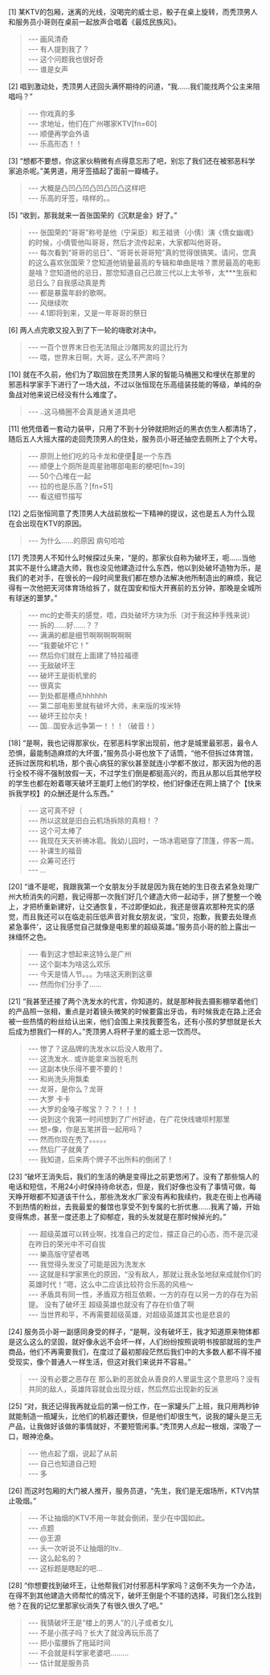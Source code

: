 
[1] 某KTV的包厢，迷离的光线，没喝完的威士忌，骰子在桌上旋转，而秃顶男人和服务员小哥则在桌前一起放声合唱着《最炫民族风》。
>--- 画风清奇<br>
>--- 有人提到我了？<br>
>--- 这个问题我也很好奇<br>
>--- 谁是女声<br>

[2] 唱到激动处，秃顶男人还回头满怀期待的问道，“我……我们能找两个公主来陪唱吗？”
>--- 你戏真的多<br>
>--- 求地址，他们在广州哪家KTV[fn=60]<br>
>--- 顺便再学会外语<br>
>--- 乐高形态！！<br>

[3] “想都不要想，你这家伙稍微有点得意忘形了吧，别忘了我们还在被邪恶科学家追杀呢。”美男道，用牙签插起了面前一瓣橘子。
>--- 大概是凸凹凸凹凸凹凸凹凸这样吧<br>
>--- 乐高的牙签，啥样的。。<br>

[5] “收到，那我就来一首张国荣的《沉默是金》好了。”
>--- 张国荣的“哥哥”称号是他（宁采臣）和王祖贤（小倩）演《倩女幽魂》的时候，小倩管他叫哥哥，然后才流传起来，大家都叫他哥哥。<br>
>--- 每次看到“哥哥的忌日”、“哥哥长哥哥短”真的觉得很搞笑。请问，您真的这么喜欢张国荣？您知道他销量最高的专辑和单曲是啥？票房最高的电影是啥？您知道他的忌日，那您知道自己已故三代以上太爷爷，太***生辰和忌日么？自我感动真是秀<br>
>--- 都是暴露年龄的歌啊。<br>
>--- 风继续吹<br>
>--- 4.1即将到来，又是一年哥哥的祭日<br>

[6] 两人点完歌又投入到了下一轮的嗨歌对决中。
>--- 一百个世界末日也无法阻止沙雕网友的逗比行为<br>
>--- 喂，世界末日啊，大哥，这么不严肃吗？<br>

[10] 就在不久前，他们为了取回放在秃顶男人家的智能马桶圈又和埋伏在那里的邪恶科学家手下进行了一场大战，不过以张恒现在乐高组装技能的等级，单纯的杂鱼战对他来说已经没有什么难度了。
>--- ..这马桶圈不会真是通关道具吧<br>

[11] 他凭借着一套动力装甲，只用了不到十分钟就把附近的黑衣仿生人都清场了，随后五人大摇大摆的走回秃顶男人的住处，服务员小哥还抽空去厕所上了个大号。
>--- 原则上他们吃的马卡龙和便便💩是一个东西<br>
>--- 顺便上个厕所是周星驰哪部电影的梗吧[fn=39]<br>
>--- 50个凸堆在一起<br>
>--- 拉的也是乐高？[fn=51]<br>
>--- 看这细节描写<br>

[12] 之后张恒同意了秃顶男人大战前放松一下精神的提议，这也是五人为什么现在会出现在KTV的原因。
>--- 为什么……的原因 病句哈哈<br>

[17] 秃顶男人不知什么时候探过头来，“是的，那家伙自称为破坏王，呃……当他其实不是什么建造大师，我也没见他建造过什么东西，他以到处破坏造物为乐，是我们的老对手，在很长的一段时间里我们都在想办法解决他所制造出的麻烦，我记得有一次他把天河体育场给拆了，就在国安和恒大开赛前的五分钟，那晚是全城所有球迷的噩梦。”
>--- mc的史蒂夫的感觉，唔，四处破坏方块为乐（对于我这种手残来说）<br>
>--- 拆的……好……？？<br>
>--- 满满的都是细节啊啊啊啊啊啊<br>
>--- “我要破坏它！”<br>
>--- 然后你们就在上面建了特拉福德<br>
>--- 无敌破坏王<br>
>--- 破坏王是街机里的<br>
>--- 很真实<br>
>--- 到处都是槽点hhhhhh<br>
>--- 第二部电影里就有破坏大师，未来版的埃米特<br>
>--- 破坏王拉尔夫！<br>
>--- 国...国安永远争第一！！！（破音！）<br>

[18] “是啊，我也记得那家伙，在邪恶科学家出现前，他才是城里最邪恶，最令人恐惧，最能制造麻烦的大坏蛋，”服务员小哥也放下了话筒，“他不但拆过体育馆，还拆过医院和机场，那个丧心病狂的家伙甚至就连小学都不放过，那天因为他的恶行全校不得不强制放假一天，不过学生们倒是都挺高兴的，而且从那以后其他学校的学生也都在盼着哪天破坏王能盯上他们的学校，他们好像还在网上搞了个【快来拆我学校】的众酬还是什么东西。”
>--- 这可真不好（<br>
>--- 所以这就是旧白云机场拆除的真相！？<br>
>--- 这个可太棒了<br>
>--- 我现在天天祈祷冰雹。我幼儿园时，一场冰雹砸穿了顶篷，停客一周。<br>
>--- 补课生的福音<br>
>--- 众筹可还行<br>
>--- ...<br>

[20] “谁不是呢，我跟我第一个女朋友分手就是因为我在她的生日夜去紧急处理广州大桥消失的问题，我记得那一次我们好几个建造大师一起动手，拼了整整一个晚上，才把桥重新建好，让交通恢复，不过即便如此，我还是很喜欢那种充实的感觉，而且我还可以在临走前压低声音对我女朋友说，‘宝贝，抱歉，我要去处理点紧急事件’，这让我感觉自己就像是电影里的超级英雄。”服务员小哥的脸上露出一抹缅怀之色。
>--- 看到这才想起来这特么是广州<br>
>--- 这个副本为啥这么欢乐<br>
>--- 今天是情人节。。。为啥这天刷到这章<br>
>--- 然而你们分手了……<br>

[21] “我甚至还接了两个洗发水的代言，你知道的，就是那种我去摄影棚举着他们的产品照一张相，重点是对着镜头微笑的时候要露出牙齿，有时候我走在路上还会被一些热情的粉丝给认出来，他们会围上来找我要签名，还有小孩的梦想就是长大后成为想我们一样的人。”秃顶男人将杯子里的威士忌一饮而尽。
>--- 惨了？这品牌的洗发水以后没人敢用了。<br>
>--- 这洗发水.. 或许能拿来当脱毛剂<br>
>--- 这副本快乐得不要不要的！<br>
>--- 和尚洗头用飘柔<br>
>--- 龙哥，是你么？龙哥<br>
>--- 大罗 卡卡<br>
>--- 大罗的金嗓子喉宝？？？！！！<br>
>--- 说到这个我第一时间想到了广州好迪，在广花快线塘坝村那里<br>
>--- 想=像，你是五笔拼音一起用吗？<br>
>--- 然而你现在秃了。。。。。<br>
>--- 然后厂子就黄了<br>
>--- 我知道，后来两个牌子不出所料的倒闭了！<br>

[23] “破坏王消失后，我们的生活的确是变得比之前更悠闲了。没有了那些恼人的电话和短信，不用24小时保持待命状态，但是，我们好像也没有了事情可做，每天睁开眼都不知道该干什么，那些洗发水厂家没有再和我续约，我走在街上也再碰不到热情的粉丝，去我最爱的餐馆也享受不到专属的七折优惠……我离了婚，开始变得焦虑，甚至一度还患上了抑郁症，我的头发就是在那时候掉光的。”
>--- 超级英雄可以转业啊，找准自己的定位，摆正自己的心态，而不是沉浸在昨日的荣光中不可自拔<br>
>--- 樂高版守望者嗎<br>
>--- 我觉得头发没了可能是因为洗发水<br>
>--- 这就是科学家黑化的原因，“没有敌人，那就让我永坠地狱来成就你们的英雄时代！”嗯，这么中二应该比较符合乐高的风格～<br>
>--- 矛盾具有同一性，矛盾双方相互依赖，一方的存在以另一方的存在为前提。
没有了破坏王
超级英雄也就没有了存在价值了啊<br>
>--- 当世界和平，不再需要超级英雄，对超级英雄其实也是悲哀的<br>

[24] 服务员小哥一副感同身受的样子，“是啊，没有破坏王，我才知道原来物体都是这么这么的坚固，就好像永远不会坏一样，人们纷纷按照说明书按部就班的生产商品，他们不再需要我们，在度过了最初那段茫然后我们中的大多数人都不得不接受现实，像个普通人一样生活，但这对我们来说并不容易。”
>--- 没有必要之恶存在 那么新的恶就会从善良的人里诞生这个意思吗？没有共同的敌人，英雄阵容就会出现分歧，然后然后出现新的反派<br>

[25] “对，我还记得我再就业后的第一份工作，在一家罐头厂上班，我只用两秒钟就能制造一瓶罐头，比他们的机器还要快，但是他们却很生气，说我的罐头是三无产品，让我做好该做的事情就好，不要短管闲事。”秃顶男人点起一根烟，深吸了一口，眼神沧桑。
>--- 他点起了烟，说起了从前<br>
>--- 自己也知道自己短<br>
>--- 多<br>

[26] 而这时包厢的大门被人推开，服务员道，“先生，我们是无烟场所，KTV内禁止吸烟。”
>--- 不让抽烟的KTV不用一年就会倒闭，至少在中国如此。<br>
>--- 点题<br>
>--- @王源<br>
>--- 头一次听说不让抽烟的ltv..<br>
>--- 这么起名的？<br>
>--- 这标题是瞎起的吧…<br>

[28] “你想要找到破坏王，让他帮我们对付邪恶科学家吗？这倒不失为一个办法，在得不到其他建造大师帮忙的情况下，破坏王倒是个不错的选择，可我们怎么找到他？在我的记忆里那家伙消失了有很久很久了吧。”
>--- 我猜破坏王是“楼上的男人”的儿子或者女儿<br>
>--- 不是小孩子吗？长大了就没再玩乐高了<br>
>--- 把小蛮腰拆了拖延时间<br>
>--- 不会就是科学家老婆吧………<br>
>--- 估计就是服务员<br>
